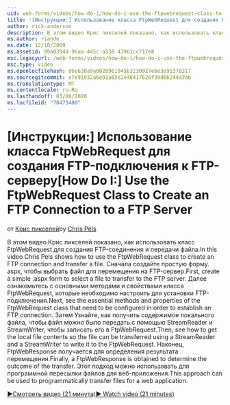 ```yaml
---
uid: web-forms/videos/how-do-i/how-do-i-use-the-ftpwebrequest-class-to-create-an-ftp-connection-to-a-ftp-server
title: '[Инструкции:] Использование класса FtpWebRequest для создания FTP-подключения к FTP-серверу | Документация Майкрософт'
author: rick-anderson
description: В этом видео Крис пикселей показано, как использовать класс FtpWebRequest для создания FTP-соединения и передачи файла. Сначала создайте простую форму. aspx для ыделить...
ms.author: riande
ms.date: 12/18/2008
ms.assetid: 99a0394d-96aa-445c-a338-43961cc717e8
msc.legacyurl: /web-forms/videos/how-do-i/how-do-i-use-the-ftpwebrequest-class-to-create-an-ftp-connection-to-a-ftp-server
msc.type: video
ms.openlocfilehash: d6e638a9a0028961045b3230927e6e3e95378317
ms.sourcegitcommit: e7e91932a6e91a63e2e46417626f39d6b244a3ab
ms.translationtype: MT
ms.contentlocale: ru-RU
ms.lasthandoff: 03/06/2020
ms.locfileid: "78473400"
---
```

# <a name="how-do-i-use-the-ftpwebrequest-class-to-create-an-ftp-connection-to-a-ftp-server"></a><span data-ttu-id="6d902-104">[Инструкции:] Использование класса FtpWebRequest для создания FTP-подключения к FTP-серверу</span><span class="sxs-lookup"><span data-stu-id="6d902-104">[How Do I:] Use the FtpWebRequest Class to Create an FTP Connection to a FTP Server</span></span>

<span data-ttu-id="6d902-105">от [Крис пикселей](https://twitter.com/chrispels)</span><span class="sxs-lookup"><span data-stu-id="6d902-105">by [Chris Pels](https://twitter.com/chrispels)</span></span>

<span data-ttu-id="6d902-106">В этом видео Крис пикселей показано, как использовать класс FtpWebRequest для создания FTP-соединения и передачи файла.</span><span class="sxs-lookup"><span data-stu-id="6d902-106">In this video Chris Pels shows how to use the FtpWebRequest class to create an FTP connection and transfer a file.</span></span> <span data-ttu-id="6d902-107">Сначала создайте простую форму. aspx, чтобы выбрать файл для перемещения на FTP-сервер.</span><span class="sxs-lookup"><span data-stu-id="6d902-107">First, create a simple .aspx form to select a file to transfer to the FTP server.</span></span> <span data-ttu-id="6d902-108">Далее ознакомьтесь с основными методами и свойствами класса FtpWebRequest, которые необходимо настроить для установки FTP-подключения.</span><span class="sxs-lookup"><span data-stu-id="6d902-108">Next, see the essential methods and properties of the FtpWebRequest class that need to be configured in order to establish an FTP connection.</span></span> <span data-ttu-id="6d902-109">Затем Узнайте, как получить содержимое локального файла, чтобы файл можно было передать с помощью StreamReader и StreamWriter, чтобы записать его в FtpWebRequest.</span><span class="sxs-lookup"><span data-stu-id="6d902-109">Then, see how to get the local file contents so the file can be transferred using a StreamReader and a StreamWriter to write it to the FtpWebRequest.</span></span> <span data-ttu-id="6d902-110">Наконец, FtpWebResponse получается для определения результата перемещения.</span><span class="sxs-lookup"><span data-stu-id="6d902-110">Finally, a FtpWebResponse is obtained to determine the outcome of the transfer.</span></span> <span data-ttu-id="6d902-111">Этот подход можно использовать для программной пересылки файлов для веб-приложения.</span><span class="sxs-lookup"><span data-stu-id="6d902-111">This approach can be used to programmatically transfer files for a web application.</span></span>

[<span data-ttu-id="6d902-112">&#9654;Смотреть видео (21 минута)</span><span class="sxs-lookup"><span data-stu-id="6d902-112">&#9654; Watch video (21 minutes)</span></span>](https://channel9.msdn.com/Blogs/ASP-NET-Site-Videos/how-do-i-use-the-ftpwebrequest-class-to-create-an-ftp-connection-to-a-ftp-server)

